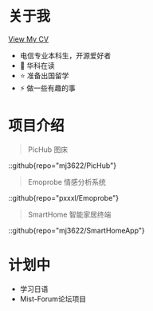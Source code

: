 # 关于我

[View My CV](../Zhiwei_Li_CV.pdf)

- 电信专业本科生，开源爱好者
- 🌱 华科在读
- ⭐ 准备出国留学
- ⚡ 做一些有趣的事

# 项目介绍
>
> PicHub 图床

::github{repo="mj3622/PicHub"}

> Emoprobe 情感分析系统

::github{repo="pxxxl/Emoprobe"}

> SmartHome 智能家居终端

::github{repo="mj3622/SmartHomeApp"}

# 计划中

- 学习日语
- Mist-Forum论坛项目
